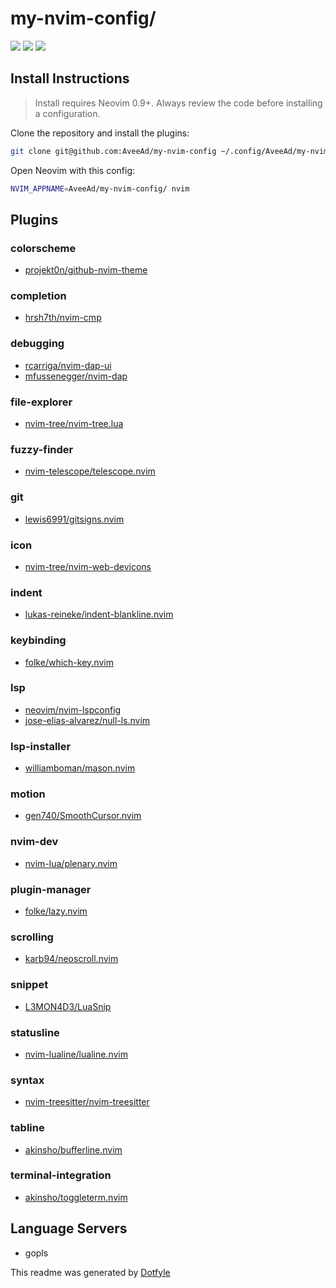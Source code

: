 # my-nvim-config/

<a href="https://dotfyle.com/AveeAd/my-nvim-config"><img src="https://dotfyle.com/AveeAd/my-nvim-config/badges/plugins?style=flat" /></a>
<a href="https://dotfyle.com/AveeAd/my-nvim-config"><img src="https://dotfyle.com/AveeAd/my-nvim-config/badges/leaderkey?style=flat" /></a>
<a href="https://dotfyle.com/AveeAd/my-nvim-config"><img src="https://dotfyle.com/AveeAd/my-nvim-config/badges/plugin-manager?style=flat" /></a>


## Install Instructions

 > Install requires Neovim 0.9+. Always review the code before installing a configuration.

Clone the repository and install the plugins:

```sh
git clone git@github.com:AveeAd/my-nvim-config ~/.config/AveeAd/my-nvim-config
```

Open Neovim with this config:

```sh
NVIM_APPNAME=AveeAd/my-nvim-config/ nvim
```

## Plugins

### colorscheme

+ [projekt0n/github-nvim-theme](https://dotfyle.com/plugins/projekt0n/github-nvim-theme)
### completion

+ [hrsh7th/nvim-cmp](https://dotfyle.com/plugins/hrsh7th/nvim-cmp)
### debugging

+ [rcarriga/nvim-dap-ui](https://dotfyle.com/plugins/rcarriga/nvim-dap-ui)
+ [mfussenegger/nvim-dap](https://dotfyle.com/plugins/mfussenegger/nvim-dap)
### file-explorer

+ [nvim-tree/nvim-tree.lua](https://dotfyle.com/plugins/nvim-tree/nvim-tree.lua)
### fuzzy-finder

+ [nvim-telescope/telescope.nvim](https://dotfyle.com/plugins/nvim-telescope/telescope.nvim)
### git

+ [lewis6991/gitsigns.nvim](https://dotfyle.com/plugins/lewis6991/gitsigns.nvim)
### icon

+ [nvim-tree/nvim-web-devicons](https://dotfyle.com/plugins/nvim-tree/nvim-web-devicons)
### indent

+ [lukas-reineke/indent-blankline.nvim](https://dotfyle.com/plugins/lukas-reineke/indent-blankline.nvim)
### keybinding

+ [folke/which-key.nvim](https://dotfyle.com/plugins/folke/which-key.nvim)
### lsp

+ [neovim/nvim-lspconfig](https://dotfyle.com/plugins/neovim/nvim-lspconfig)
+ [jose-elias-alvarez/null-ls.nvim](https://dotfyle.com/plugins/jose-elias-alvarez/null-ls.nvim)
### lsp-installer

+ [williamboman/mason.nvim](https://dotfyle.com/plugins/williamboman/mason.nvim)
### motion

+ [gen740/SmoothCursor.nvim](https://dotfyle.com/plugins/gen740/SmoothCursor.nvim)
### nvim-dev

+ [nvim-lua/plenary.nvim](https://dotfyle.com/plugins/nvim-lua/plenary.nvim)
### plugin-manager

+ [folke/lazy.nvim](https://dotfyle.com/plugins/folke/lazy.nvim)
### scrolling

+ [karb94/neoscroll.nvim](https://dotfyle.com/plugins/karb94/neoscroll.nvim)
### snippet

+ [L3MON4D3/LuaSnip](https://dotfyle.com/plugins/L3MON4D3/LuaSnip)
### statusline

+ [nvim-lualine/lualine.nvim](https://dotfyle.com/plugins/nvim-lualine/lualine.nvim)
### syntax

+ [nvim-treesitter/nvim-treesitter](https://dotfyle.com/plugins/nvim-treesitter/nvim-treesitter)
### tabline

+ [akinsho/bufferline.nvim](https://dotfyle.com/plugins/akinsho/bufferline.nvim)
### terminal-integration

+ [akinsho/toggleterm.nvim](https://dotfyle.com/plugins/akinsho/toggleterm.nvim)
## Language Servers

+ gopls


 This readme was generated by [Dotfyle](https://dotfyle.com)
